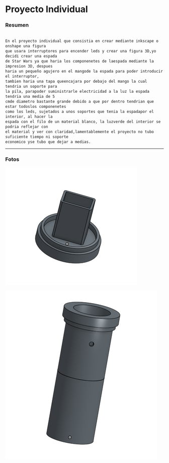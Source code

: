 # Proyecto Individual

### Resumen

```

En el proyecto individual que consistia en crear mediante inkscape o onshape una figura 
que usara interruptores para encender leds y crear una figura 3D,yo decidi crear una espada
de Star Wars ya que haria los componenetes de laespada mediante la impresion 3D, despues
haria un pequeño agujero en el mangode la espada para poder introducir el interruptor,
tambien haria una tapa queencajara por debajo del mango la cual tendria un soporte para
la pila, parapoder suministrarle electricidad a la luz la espada tendria una media de 5
cmde diametro bastante grande debido a que por dentro tendrian que estar todoslos componenetes
como los leds, sujetados a unos soportes que tenia la espadapor el interior, al hacer la
espada con el filo de un material blanco, la luzverde del interior se podria reflejar con
el material y ver con claridad,lamentablemente el proyecto no tubo suficiente tiempo ni soporte
economico yse tubo que dejar a medias.

```

---

### Fotos

![](https://github.com/Baultek/3-Trimestre/blob/main/Imagenes%203%20Trimestre/Tapa.png?raw=true)

![](https://github.com/Baultek/3-Trimestre/blob/main/Imagenes%203%20Trimestre/Mango.png?raw=true)

![]()

![]()
